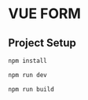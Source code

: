 # VUE FORM

## Project Setup

   ```sh
   npm install
   ```
```sh
npm run dev
```
```sh
npm run build
```
